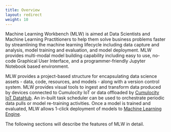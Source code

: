 ```yaml
---
title: Overview
layout: redirect
weight: 10
---
```


Machine Learning Workbench (MLW) is aimed at Data Scientists and Machine Learning Practitioners to help them solve business problems faster by streamlining the machine learning lifecycle including data capture and analysis, model training and evaluation, and model deployment. MLW provides multi-modal model building capability including easy to use, no-code Graphical User Interface, and a programmer-friendly Jupyter Notebook based environment.

MLW provides a project-based structure for encapsulating data science assets - data, code, resources, and models - along with a version control system. MLW provides visual tools to ingest and transform data produced by devices connected to Cumulocity IoT or data offloaded by [Cumulocity IoT DataHub](/datahub/datahub-overview/). An in-built task scheduler can be used to orchestrate periodic data pulls or model re-training activities. Once a model is trained and evaluated, MLW allows 1-click deployment of models to [Machine Learning Engine](/machine-learning/web-app/).

The following sections will describe the features of MLW in detail.
